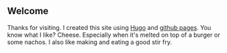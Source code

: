## Welcome
Thanks for visiting. I created this site using [Hugo](https://gohugo.io/) and [github pages](https://pages.github.com/). You know what I like? Cheese. Especially when it's melted on top of a burger or some nachos. I also like making and eating a good stir fry.